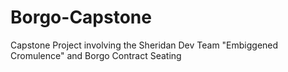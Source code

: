 # Borgo-Capstone
Capstone Project involving the Sheridan Dev Team "Embiggened Cromulence" and Borgo Contract Seating
